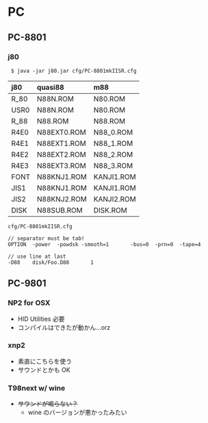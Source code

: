 # PC #

## PC-8801 ##

### j80 ###
```
 $ java -jar j80.jar cfg/PC-8801mkIISR.cfg
```
| **j80** | **quasi88** | **m88** |
|:--------|:------------|:--------|
|        R\_80    |N88N.ROM     |N80.ROM    |
|        USR0    |N88N.ROM     |N80.ROM    |
|        R\_88    |N88.ROM      |N88.ROM  |
|        R4E0    |N88EXT0.ROM  |N88\_0.ROM  |
|        R4E1    |N88EXT1.ROM  |N88\_1.ROM  |
|        R4E2    |N88EXT2.ROM  |N88\_2.ROM  |
|        R4E3    |N88EXT3.ROM  |N88\_3.ROM  |
|        FONT    |N88KNJ1.ROM  |KANJI1.ROM |
|        JIS1    |N88KNJ1.ROM  |KANJI1.ROM |
|        JIS2    |N88KNJ2.ROM  |KANJI2.ROM |
|        DISK    |N88SUB.ROM   |DISK.ROM   |

`cfg/PC-8801mkIISR.cfg`
```
// separator must be tab!
OPTION  -power  -powdsk -smooth=1       -bus=0  -prn=0  -tape=4

// use line at last
-D88    disk/Foo.D88       1

```

## PC-9801 ##

### NP2 for OSX ###

  * HID Utilities 必要
  * コンパイルはできたが動かん...orz

### xnp2 ###

  * 素直にこちらを使う
  * サウンドとかも OK

### T98next w/ wine ###

  * ~~サウンドが鳴らない？~~
    * wine のバージョンが悪かったみたい
